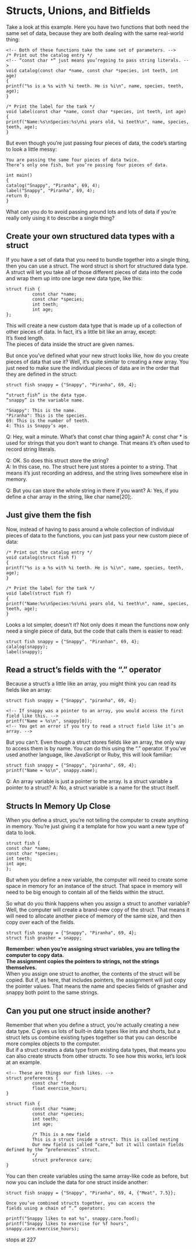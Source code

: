 # Structs, Unions, and Bitfields
Take a look at this example. Here you have two functions that both need the same set of data,
because they are both dealing with the same real-world thing:
```
<!-- Both of these functions take the same set of parameters. -->
/* Print out the catalog entry */
<!-- “const char *” just means you’regoing to pass string literals. -->
void catalog(const char *name, const char *species, int teeth, int age)
{
printf("%s is a %s with %i teeth. He is %i\n", name, species, teeth, age);
}

/* Print the label for the tank */
void label(const char *name, const char *species, int teeth, int age)
{
printf("Name:%s\nSpecies:%s\n%i years old, %i teeth\n", name, species, teeth, age);
}
```
But even though you’re just passing four pieces of data, the code’s starting to look a little
messy:
```
You are passing the same four pieces of data twice.
There’s only one fish, but you’re passing four pieces of data.

int main()
{
catalog("Snappy", "Piranha", 69, 4);
label("Snappy", "Piranha", 69, 4);
return 0;
}
```
What can you do to avoid passing around lots and lots of data if you’re really only
using it to describe a single thing?  

## Create your own structured data types with a struct
If you have a set of data that you need to bundle together into
a single thing, then you can use a struct. The word struct is
short for structured data type. A struct will let you take
all of those different pieces of data into the code and wrap them
up into one large new data type, like this:
```
struct fish {
          const char *name;
          const char *species;
          int teeth;
          int age;
};
```
This will create a new custom data type that is made up of a
collection of other pieces of data. In fact, it’s a little bit like an
array, except:  
It’s fixed length.  
The pieces of data inside the struct are given names.  

But once you’ve defined what your new struct looks like, how do you
create pieces of data that use it? Well, it’s quite similar to creating a new
array. You just need to make sure the individual pieces of data are in the
order that they are defined in the struct:
```
struct fish snappy = {"Snappy", "Piranha", 69, 4};

“struct fish” is the data type.
“snappy” is the variable name.

"Snappy": This is the name.
"Piranha": This is the species.
69: This is the number of teeth.
4: This is Snappy’s age.
```
Q: Hey, wait a minute. What’s that const char thing again?
A: const char * is used for strings that you don’t want to change. That means
it’s often used to record string literals.  

Q: OK. So does this struct store the string?  
A: In this case, no. The struct here just stores a pointer to a string. That means it’s just recording an address, and the string lives somewhere else in memory.    

Q: But you can store the whole string in there if you want?
A: Yes, if you define a char array in the string, like char name[20];.  

## Just give them the fish
Now, instead of having to pass around a whole collection of
individual pieces of data to the functions, you can just pass your
new custom piece of data:
```
/* Print out the catalog entry */
void catalog(struct fish f)
{
printf("%s is a %s with %i teeth. He is %i\n", name, species, teeth, age);
}

/* Print the label for the tank */
void label(struct fish f)
{
printf("Name:%s\nSpecies:%s\n%i years old, %i teeth\n", name, species, teeth, age);
}
```
Looks a lot simpler, doesn’t it? Not only does it mean the
functions now only need a single piece of data, but the code that
calls them is easier to read:
```
struct fish snappy = {"Snappy", "Piranhan", 69, 4};
calalog(snappy);
label(snappy);
```

## Read a struct’s fields with the “.” operator
Because a struct’s a little like an array, you might think you
can read its fields like an array:
```
struct fish snappy = {"Snappy", "piranha", 69, 4};

<!-- If snappy was a pointer to an array, you would access the first field like this. -->
printf("Name = %s\n", snappy[0]);
<!-- You get an error if you try to read a struct field like it’s an array. -->
```
But you can’t. Even though a struct stores fields like an array,
the only way to access them is by name. You can do this using
the “.” operator. If you’ve used another language, like JavaScript
or Ruby, this will look familiar:
```
struct fish snappy = {"Snappy", "piranha", 69, 4};
printf("Name = %s\n", snappy.name);
```
Q: An array variable is just a pointer to the array. Is a
struct variable a pointer to a struct?
A: No, a struct variable is a name for the struct itself.

## Structs In Memory Up Close
When you define a struct, you’re not telling the computer to
create anything in memory. You’re just giving it a template for
how you want a new type of data to look.
```
struct fish {
const char *name;
const char *species;
int teeth;
int age;
};
```
But when you define a new variable, the computer will need to
create some space in memory for an instance of the struct.
That space in memory will need to be big enough to contain all of
the fields within the struct.

So what do you think happens when you assign a struct to another
variable? Well, the computer will create a brand-new copy of the
struct. That means it will need to allocate another piece of memory
of the same size, and then copy over each of the fields.
```
struct fish snappy = {"Snappy", "Piranha", 69, 4};
struct fish gnasher = snappy;
```
**Remember: when you’re assigning struct variables, you are telling the computer to copy data.**  
**The assignment copies the pointers to strings, not the strings themselves.**  
When you assign one struct to another, the contents of the struct will be copied. But if, as here, that includes pointers, the assignment will just copy the pointer values. That means the name and species fields of gnasher and snappy both point to the same strings.  

## Can you put one struct inside another?
Remember that when you define a struct, you’re actually creating a new data type. C gives us lots of built-in data types like ints and shorts, but a struct lets us combine existing types together so that you can describe more complex objects to the computer.  
But if a struct creates a data type from existing data types, that means you can also create structs from other structs. To see how this works, let’s look at an example.  
```
<!-- These are things our fish likes. -->
struct preferences {
          const char *food;
          float exercise_hours;
}

struct fish {
          const char *name;
          const char *species;
          int teeth;
          int age;

          /* This is a new field
          This is a struct inside a struct. This is called nesting
          Our new field is called “care,” but it will contain fields defined by the “preferences” struct.
          */
          struct preference care;
}
```
You can then create variables using the same array-like code as before, but now you can include the data for one struct inside another:
```
struct fish snappy = {"Snappy", "Piranha", 69, 4, {"Meat", 7.5}};

Once you’ve combined structs together, you can access the
fields using a chain of “.” operators:

printf("Snappy likes to eat %s", snappy.care.food);
printf("Snappy likes to exercise for %f hours", snappy.care.exercise_hours);
```

stops at 227